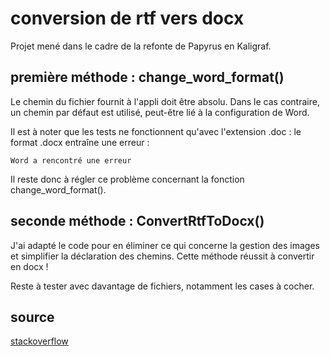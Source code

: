# conversion de rtf vers docx

Projet mené dans le cadre de la refonte de Papyrus en Kaligraf.

## première méthode : change_word_format()

Le chemin du fichier fournit à l'appli doit être absolu.
Dans le cas contraire, un chemin par défaut est utilisé, peut-être lié à la configuration de Word.

Il est à noter que les tests ne fonctionnent qu'avec l'extension .doc : le format .docx entraîne une erreur :

`Word a rencontré une erreur`

Il reste donc à régler ce problème concernant la fonction change_word_format().

## seconde méthode : ConvertRtfToDocx()

J'ai adapté le code pour en éliminer ce qui concerne la gestion des images et simplifier la déclaration des chemins.
Cette méthode réussit à convertir en docx !

Reste à tester avec davantage de fichiers, notamment les cases à cocher.

## source

[stackoverflow](https://stackoverflow.com/questions/65724760/how-to-convert-rtf-to-docx-in-python)